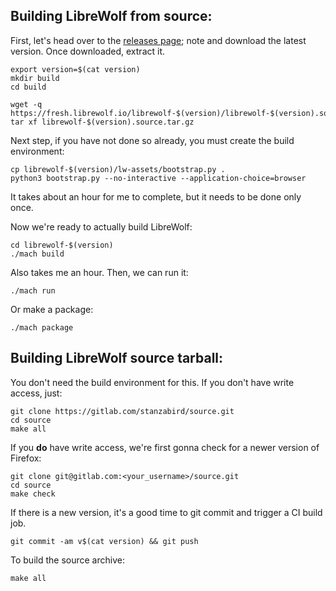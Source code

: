 ## Building LibreWolf from source:
First, let's head over to the [releases page](https://gitlab.com/stanzabird/source/-/releases); note and download the latest version. Once downloaded, extract it.
```
export version=$(cat version)
mkdir build
cd build

wget -q https://fresh.librewolf.io/librewolf-$(version)/librewolf-$(version).source.tar.gz
tar xf librewolf-$(version).source.tar.gz
```
Next step, if you have not done so already, you must create the build environment:
```
cp librewolf-$(version)/lw-assets/bootstrap.py .
python3 bootstrap.py --no-interactive --application-choice=browser
```
It takes about an hour for me to complete, but it needs to be done only once.

Now we're ready to actually build LibreWolf:
```
cd librewolf-$(version)
./mach build
```
Also takes me an hour. Then, we can run it:
```
./mach run
```
Or make a package:
```
./mach package
```
## Building LibreWolf source tarball:
You don't need the build environment for this. If you don't have write access, just:
```
git clone https://gitlab.com/stanzabird/source.git
cd source
make all
```
If you **do** have write access, we're first gonna check for a newer version of Firefox:
```
git clone git@gitlab.com:<your_username>/source.git
cd source
make check
```
If there is a new version, it's a good time to git commit and trigger a CI build job.
```
git commit -am v$(cat version) && git push
```
To build the source archive:
```
make all
```
